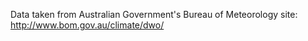Data taken from Australian Government's Bureau of Meteorology site: http://www.bom.gov.au/climate/dwo/
